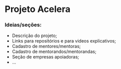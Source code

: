 # Projeto Acelera

### Ideias/seções:

- Descrição do projeto;
- Links para repositórios e para videos explicativos;
- Cadastro de mentores/mentoras;
- Cadastro de mentorandos/mentorandas;
- Seção de empresas apoiadoras;
- ...
